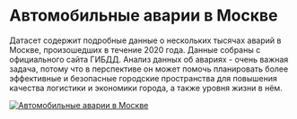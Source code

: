 # Автомобильные аварии в Москве

Датасет содержит подробные данные о нескольких тысячах аварий в Москве, произошедших в течение 2020 года. Данные собраны с официального сайта ГИБДД. Анализ данных об авариях - очень важная задача, потому что в перспективе он может помочь планировать более эффективные и безопасные городские пространства для повышения качества логистики и экономики города, а также уровня жизни в нём.

[![Автомобильные аварии в Москве](https://img.youtube.com/vi/QsrzPOKnvV8/0.jpg)](https://www.youtube.com/watch?v=QsrzPOKnvV8)
